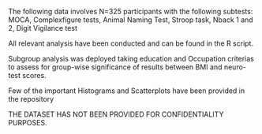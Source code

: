The following data involves N=325 participants with the following subtests: MOCA, Complexfigure tests, Animal Naming Test, Stroop task, Nback 1 and 2, Digit Vigilance test

All relevant analysis have been conducted and can be found in the R script.

Subgroup analysis was deployed taking education and Occupation criterias to assess for group-wise significance of results between BMI and neuro-test scores.

Few of the important Histograms and Scatterplots have been provided in the repository

THE DATASET HAS NOT BEEN PROVIDED FOR CONFIDENTIALITY PURPOSES.

